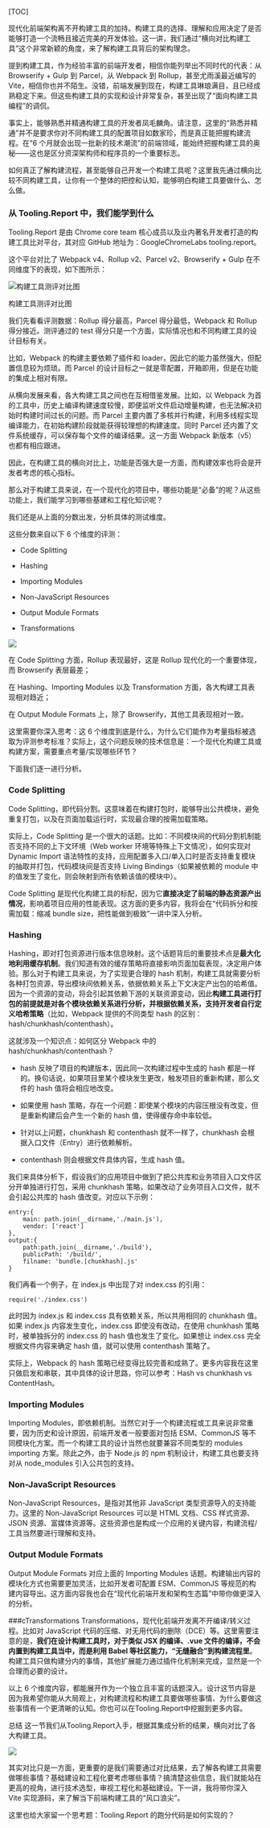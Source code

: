[TOC]

现代化前端架构离不开构建工具的加持。构建工具的选择、理解和应用决定了是否能够打造一个流畅且接近完美的开发体验。这一讲，我们通过“横向对比构建工具”这个非常新颖的角度，来了解构建工具背后的架构理念。

提到构建工具，作为经验丰富的前端开发者，相信你能列举出不同时代的代表：从 Browserify + Gulp 到 Parcel，从 Webpack 到 Rollup，甚至尤雨溪最近编写的 Vite，相信你也并不陌生。没错，前端发展到现在，构建工具琳琅满目，且已经成熟稳定下来。但这些构建工具的实现和设计非常复杂，甚至出现了“面向构建工具编程”的调侃。

事实上，能够熟悉并精通构建工具的开发者凤毛麟角。请注意，这里的“熟悉并精通”并不是要求你对不同构建工具的配置项目如数家珍，而是真正能把握构建流程。在“6 个月就会出现一批新的技术潮流”的前端领域，能始终把握构建工具的奥秘——这也是区分资深架构师和程序员的一个重要标志。

如何真正了解构建流程，甚至能够自己开发一个构建工具呢？这里我先通过横向比较不同构建工具，让你有一个整体的把控和认知，能够明白构建工具要做什么、怎么做。

### 从 Tooling.Report 中，我们能学到什么
Tooling.Report 是由 Chrome core team 核心成员以及业内著名开发者打造的构建工具比对平台，其对应 GitHub 地址为：GoogleChromeLabs tooling.report。

这个平台对比了 Webpack v4、Rollup v2、Parcel v2、Browserify + Gulp 在不同维度下的表现，如下图所示：

![构建工具测评对比图](https://s0.lgstatic.com/i/image2/M01/03/A8/CgpVE1_gVd-AKiMRAAFXHtN1HLk529.png)

构建工具测评对比图

我们先看看评测数据：Rollup 得分最高，Parcel 得分最低，Webpack 和 Rollup 得分接近。测评通过的 test 得分只是一个方面，实际情况也和不同构建工具的设计目标有关。

比如，Webpack 的构建主要依赖了插件和 loader，因此它的能力虽然强大，但配置信息较为烦琐。而 Parcel 的设计目标之一就是零配置，开箱即用，但是在功能的集成上相对有限。

从横向发展来看，各大构建工具之间也在互相借鉴发展。比如，以 Webpack 为首的工具中，历史上编译构建速度较慢，即便监听文件启动增量构建，也无法解决初始时构建时间过长的问题。而 Parcel 主要内置了多核并行构建，利用多线程实现编译能力，在初始构建阶段就能获得较理想的构建速度。同时 Parcel 还内置了文件系统缓存，可以保存每个文件的编译结果。这一方面 Webpack 新版本（v5）也都有相应跟进。

因此，在构建工具的横向对比上，功能是否强大是一方面，而构建效率也将会是开发者考虑的核心指标。

那么对于构建工具来说，在一个现代化的项目中，哪些功能是“必备”的呢？从这些功能上，我们能学习到哪些基建和工程化知识呢？

我们还是从上面的分数出发，分析具体的测试维度。

这些分数来自以下 6 个维度的评测：

- Code Splitting

- Hashing

- Importing Modules

- Non-JavaScript Resources

- Output Module Formats

- Transformations

![](https://s0.lgstatic.com/i/image/M00/8B/D0/CgqCHl_gVeyAEgAmAAH_-9zFwV8373.png)

在 Code Splitting 方面，Rollup 表现最好，这是 Rollup 现代化的一个重要体现，而 Browserify 表层最差；

在 Hashing、Importing Modules 以及 Transformation 方面，各大构建工具表现相对趋近；

在 Output Module Formats 上，除了 Browserify，其他工具表现相对一致。

这里需要你深入思考：这 6 个维度到底是什么，为什么它们能作为考量指标被选取为评测参考标准？实际上，这个问题反映的技术信息是：一个现代化构建工具或构建方案，需要重点考量/实现哪些环节？

下面我们逐一进行分析。

### Code Splitting
Code Splitting，即代码分割。这意味着在构建打包时，能够导出公共模块，避免重复打包，以及在页面加载运行时，实现最合理的按需加载策略。

实际上，Code Splitting 是一个很大的话题。比如：不同模块间的代码分割机制能否支持不同的上下文环境（Web worker 环境等特殊上下文情况），如何实现对 Dynamic Import 语法特性的支持，应用配置多入口/单入口时是否支持重复模块的抽取并打包，代码模块间是否支持 Living Bindings（如果被依赖的 module 中的值发生了变化，则会映射到所有依赖该值的模块中）。

Code Splitting 是现代化构建工具的标配，因为它**直接决定了前端的静态资源产出情况**，影响着项目应用的性能表现。这方面的更多内容，我将会在“代码拆分和按需加载：缩减 bundle size，把性能做到极致”一讲中深入分析。

### Hashing
Hashing，即对打包资源进行版本信息映射。这个话题背后的重要技术点是**最大化地利用缓存机制**。我们知道有效的缓存策略将直接影响页面加载表现，决定用户体验。那么对于构建工具来说，为了实现更合理的 hash 机制，构建工具就需要分析各种打包资源，导出模块间依赖关系，依据依赖关系上下文决定产出包的哈希值。因为一个资源的变动，将会引起其依赖下游的关联资源变动，因此**构建工具进行打包的前提就是对各个模块依赖关系进行分析，并根据依赖关系，支持开发者自行定义哈希策略**（比如，Webpack 提供的不同类型 hash 的区别：hash/chunkhash/contenthash）。

这就涉及一个知识点：如何区分 Webpack 中的 hash/chunkhash/contenthash？

- hash 反映了项目的构建版本，因此同一次构建过程中生成的 hash 都是一样的。换句话说，如果项目里某个模块发生更改，触发项目的重新构建，那么文件的 hash 值将会相应地改变。

- 如果使用 hash 策略，存在一个问题：即使某个模块的内容压根没有改变，但是重新构建后会产生一个新的 hash 值，使得缓存命中率较低。

- 针对以上问题，chunkhash 和 contenthash 就不一样了，chunkhash 会根据入口文件（Entry）进行依赖解析。

- contenthash 则会根据文件具体内容，生成 hash 值。

我们来具体分析下，假设我们的应用项目中做到了把公共库和业务项目入口文件区分开单独进行打包，采用 chunkhash 策略，如果改动了业务项目入口文件，就不会引起公共库的 hash 值改变。对应以下示例：

```
entry:{
    main: path.join(__dirname,'./main.js'),
    vendor: ['react']
},
output:{
    path:path.join(__dirname,'./build'),
    publicPath: '/build/',
    filname: 'bundle.[chunkhash].js'
}
```


我们再看一个例子，在 index.js 中出现了对 index.css 的引用：

```require('./index.css')```

此时因为 index.js 和 index.css 具有依赖关系，所以共用相同的 chunkhash 值。如果 index.js 内容发生变化，index.css 即使没有改动，在使用 chunkhash 策略时，被单独拆分的 index.css 的 hash 值也发生了变化。如果想让 index.css 完全根据文件内容来确定 hash 值，就可以使用 contenthash 策略了。

实际上，Webpack 的 hash 策略已经变得比较完善和成熟了。更多内容我在这里只做启发和串联，其中具体的设计思路，你可以参考：Hash vs chunkhash vs ContentHash。

### Importing Modules
Importing Modules，即依赖机制。当然它对于一个构建流程或工具来说非常重要，因为历史和设计原因，前端开发者一般要面对包括 ESM、CommonJS 等不同模块化方案。而一个构建工具的设计当然也就要兼容不同类型的 modules importing 方案。除此之外，由于 Node.js 的 npm 机制设计，构建工具也要支持对从 node_modules 引入公共包的支持。

### Non-JavaScript Resources
Non-JavaScript Resources，是指对其他非 JavaScript 类型资源导入的支持能力。这里的 Non-JavaScript Resources 可以是 HTML 文档、CSS 样式资源、JSON 资源、富媒体资源等。这些资源也是构成一个应用的关键内容，构建流程/工具当然要进行理解和支持。

### Output Module Formats
Output Module Formats 对应上面的 Importing Modules 话题。构建输出内容的模块化方式也需要更加灵活，比如开发者可配置 ESM、CommonJS 等规范的构建内容导出。这方面内容我也会在“现代化前端开发和架构生态篇”中带你做更深入的分析。

###cTransformations
Transformations，现代化前端开发离不开编译/转义过程。比如对 JavaScript 代码的压缩、对无用代码的删除（DCE）等。这里需要注意的是，**我们在设计构建工具时，对于类似 JSX 的编译、.vue 文件的编译，不会内置到构建工具当中，而是利用 Babel 等社区能力，“无缝融合”到构建流程里**。构建工具只做构建分内的事情，其他扩展能力通过插件化机制来完成，显然是一个合理而必要的设计。

以上 6 个维度内容，都能展开作为一个独立且丰富的话题深入。设计这节内容是因为我希望你能从大局观上，对构建流程和构建工具要做哪些事情、为什么要做这些事情有一个更清晰的认知。你也可以在Tooling.Report中挖掘到更多内容。

总结
这一节我们从Tooling.Report入手，根据其集成分析的结果，横向对比了各大构建工具。

![](https://s0.lgstatic.com/i/image/M00/8B/C5/Ciqc1F_gVo-AS0nFAADyzXOR718143.png)

其实对比只是一方面，更重要的是我们需要通过对比结果，去了解各构建工具需要做哪些事情？基础建设和工程化要考虑哪些事情？搞清楚这些信息，我们就能站在更高的视角，进行技术选型，审视工程化和基础建设。下一讲，我将带你深入 Vite 实现源码，来了解当下前端构建工具的“风口浪尖”。

这里也给大家留一个思考题：Tooling.Report 的跑分代码是如何实现的？
